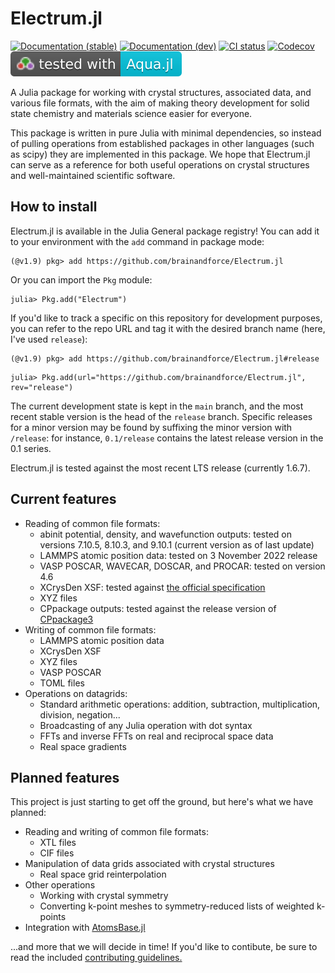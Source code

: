 # Electrum.jl

[![Documentation (stable)][docs-stable-img]][docs-stable-url]
[![Documentation (dev)][docs-dev-img]][docs-dev-url]
[![CI status][ci-status-img]][ci-status-url]
[![Codecov][codecov-img]][codecov-url]
[![Aqua.jl][aqua-img]][aqua-url]

A Julia package for working with crystal structures, associated data, and various file formats,
with the aim of making theory development for solid state chemistry and materials science easier
for everyone.

This package is written in pure Julia with minimal dependencies, so instead of pulling operations
from established packages in other languages (such as scipy) they are implemented in this package.
We hope that Electrum.jl can serve as a reference for both useful operations on crystal structures
and well-maintained scientific software.

## How to install

Electrum.jl is available in the Julia General package registry! You can add it to your environment
with the `add` command in package mode:
```
(@v1.9) pkg> add https://github.com/brainandforce/Electrum.jl 
```
Or you can import the `Pkg` module:
```julia-repl
julia> Pkg.add("Electrum")
```
If you'd like to track a specific on this repository for development purposes, you can refer to the
repo URL and tag it with the desired branch name (here, I've used `release`):
```
(@v1.9) pkg> add https://github.com/brainandforce/Electrum.jl#release
```
```julia-repl
julia> Pkg.add(url="https://github.com/brainandforce/Electrum.jl", rev="release")
```
The current development state is kept in the `main` branch, and the most recent stable version is
the head of the `release` branch. Specific releases for a minor version may be found by suffixing
the minor version with `/release`: for instance, `0.1/release` contains the latest release version
in the 0.1 series.

Electrum.jl is tested against the most recent LTS release (currently 1.6.7).

## Current features

* Reading of common file formats:
     + abinit potential, density, and wavefunction outputs: tested on versions 7.10.5, 8.10.3,
     and 9.10.1 (current version as of last update)
     + LAMMPS atomic position data: tested on 3 November 2022 release
     + VASP POSCAR, WAVECAR, DOSCAR, and PROCAR: tested on version 4.6
     + XCrysDen XSF: tested against [the official specification][xsf-spec-url]
     + XYZ files
     + CPpackage outputs: tested against the release version of [CPpackage3][cppackage-url]
* Writing of common file formats:
     + LAMMPS atomic position data
     + XCrysDen XSF
     + XYZ files
     + VASP POSCAR
     + TOML files
* Operations on datagrids:
     + Standard arithmetic operations: addition, subtraction, multiplication, division, negation...
     + Broadcasting of any Julia operation with dot syntax
     + FFTs and inverse FFTs on real and reciprocal space data
     + Real space gradients

## Planned features

This project is just starting to get off the ground, but here's what we have planned:

  * Reading and writing of common file formats:
      + XTL files
      + CIF files
  * Manipulation of data grids associated with crystal structures
      + Real space grid reinterpolation
  * Other operations
      + Working with crystal symmetry
      + Converting k-point meshes to symmetry-reduced lists of weighted k-points
  * Integration with [AtomsBase.jl](https://github.com/JuliaMolSim/AtomsBase.jl)
     
...and more that we will decide in time! If you'd like to contibute, be sure to read the included
[contributing guidelines.](CONTRIBUTING.md)

[docs-stable-img]:  https://img.shields.io/badge/docs-stable-blue.svg
[docs-stable-url]:  https://brainandforce.github.io/Electrum.jl/stable
[docs-dev-img]:     https://img.shields.io/badge/docs-dev-blue.svg
[docs-dev-url]:     https://brainandforce.github.io/Electrum.jl/dev
[ci-status-img]:    https://github.com/brainandforce/Electrum.jl/workflows/CI/badge.svg
[ci-status-url]:    https://github.com/brainandforce/Electrum.jl/actions
[aqua-img]:         https://raw.githubusercontent.com/JuliaTesting/Aqua.jl/master/badge.svg
[aqua-url]:         https://github.com/JuliaTesting/Aqua.jl
[codecov-img]:      https://codecov.io/gh/brainandforce/Electrum.jl/branch/main/graph/badge.svg
[codecov-url]:      https://codecov.io/gh/brainandforce/Electrum.jl/
[xsf-spec-url]:     http://www.xcrysden.org/doc/XSF.html
[cppackage-url]:    https://github.com/dcfredrickson/CPpackage3
